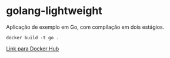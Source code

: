 # golang-lightweight 

Aplicação de exemplo em Go, com compilação em dois estágios.

`docker build -t go .`

[Link para Docker Hub](https://hub.docker.com/r/marocama/fullcycle)